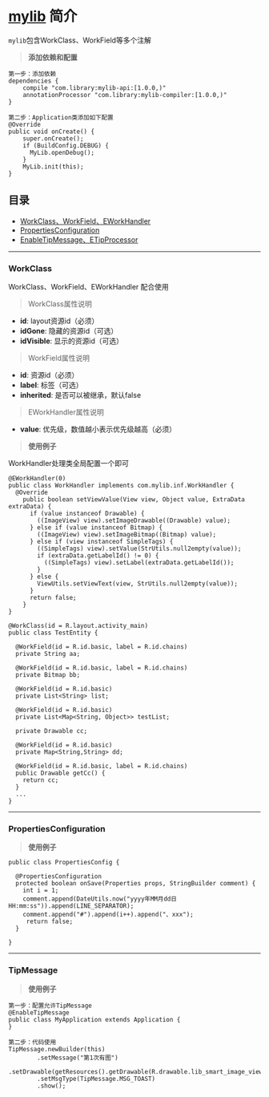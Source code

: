 # [mylib]() 简介

`mylib`包含WorkClass、WorkField等多个注解

>**添加依赖和配置**
```
第一步：添加依赖
dependencies {
    compile "com.library:mylib-api:[1.0.0,)"
    annotationProcessor "com.library:mylib-compiler:[1.0.0,)"
}

第二步：Application类添加如下配置
@Override
public void onCreate() {
    super.onCreate();
    if (BuildConfig.DEBUG) {
      MyLib.openDebug();
    }
    MyLib.init(this);
}
```

## 目录
- [WorkClass、WorkField、EWorkHandler](#WorkClass)
- [PropertiesConfiguration](#PropertiesConfiguration)
- [EnableTipMessage、ETipProcessor](#TipMessage)

---
[//]: #----------------------------------WorkClass
### **WorkClass**
WorkClass、WorkField、EWorkHandler 配合使用
>WorkClass属性说明
* __id__: layout资源id（必须）
* __idGone__: 隐藏的资源id（可选）
* __idVisible__: 显示的资源id（可选）
>WorkField属性说明
* __id__: 资源id（必须）
* __label__: 标签（可选）
* __inherited__: 是否可以被继承，默认false
>EWorkHandler属性说明
* __value__: 优先级，数值越小表示优先级越高（必须）

>**使用例子**

WorkHandler处理类全局配置一个即可
```
@EWorkHandler(0)
public class WorkHandler implements com.mylib.inf.WorkHandler {
  @Override
    public boolean setViewValue(View view, Object value, ExtraData extraData) {
      if (value instanceof Drawable) {
        ((ImageView) view).setImageDrawable((Drawable) value);
      } else if (value instanceof Bitmap) {
        ((ImageView) view).setImageBitmap((Bitmap) value);
      } else if (view instanceof SimpleTags) {
        ((SimpleTags) view).setValue(StrUtils.null2empty(value));
        if (extraData.getLabelId() != 0) {
          ((SimpleTags) view).setLabel(extraData.getLabelId());
        }
      } else {
        ViewUtils.setViewText(view, StrUtils.null2empty(value));
      }
      return false;
    }
}
```
```
@WorkClass(id = R.layout.activity_main)
public class TestEntity {

  @WorkField(id = R.id.basic, label = R.id.chains)
  private String aa;

  @WorkField(id = R.id.basic, label = R.id.chains)
  private Bitmap bb;

  @WorkField(id = R.id.basic)
  private List<String> list;

  @WorkField(id = R.id.basic)
  private List<Map<String, Object>> testList;

  private Drawable cc;

  @WorkField(id = R.id.basic)
  private Map<String,String> dd;

  @WorkField(id = R.id.basic, label = R.id.chains)
  public Drawable getCc() {
    return cc;
  }
  ...
}
```

---
[//]: ----------------------------------PropertiesConfiguration
### **PropertiesConfiguration**

>**使用例子**
```
public class PropertiesConfig {

  @PropertiesConfiguration
  protected boolean onSave(Properties props, StringBuilder comment) {
    int i = 1;
    comment.append(DateUtils.now("yyyy年MM月dd日 HH:mm:ss")).append(LINE_SEPARATOR);
    comment.append("#").append(i++).append("、xxx");
     return false;
  }

}
```

---
[//]: ----------------------------------TipMessage
### **TipMessage**

>**使用例子**
```
第一步：配置允许TipMessage
@EnableTipMessage
public class MyApplication extends Application {
}

第二步：代码使用
TipMessage.newBuilder(this)
        .setMessage("第1次有图")
        .setDrawable(getResources().getDrawable(R.drawable.lib_smart_image_view_load_failure))
        .setMsgType(TipMessage.MSG_TOAST)
        .show();
```
